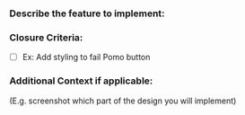 ### Describe the feature to implement:

### Closure Criteria:
- [ ] Ex: Add styling to fail Pomo button

### Additional Context if applicable:
(E.g. screenshot which part of the design you will implement)
